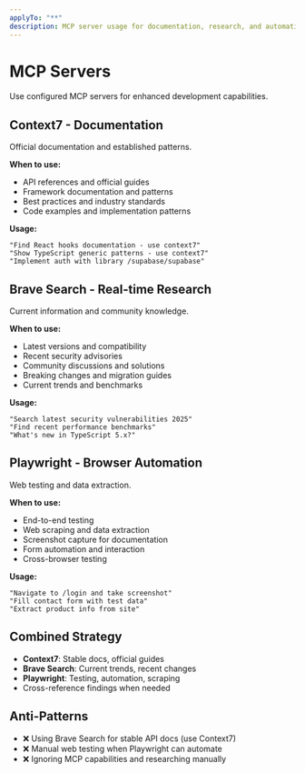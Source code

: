 ```yaml
---
applyTo: "**"
description: MCP server usage for documentation, research, and automation
---
```


# MCP Servers

Use configured MCP servers for enhanced development capabilities.

## Context7 - Documentation

Official documentation and established patterns.

**When to use:**
- API references and official guides
- Framework documentation and patterns
- Best practices and industry standards
- Code examples and implementation patterns

**Usage:**
```
"Find React hooks documentation - use context7"
"Show TypeScript generic patterns - use context7"
"Implement auth with library /supabase/supabase"
```

## Brave Search - Real-time Research

Current information and community knowledge.

**When to use:**
- Latest versions and compatibility
- Recent security advisories
- Community discussions and solutions
- Breaking changes and migration guides
- Current trends and benchmarks

**Usage:**
```
"Search latest security vulnerabilities 2025"
"Find recent performance benchmarks"
"What's new in TypeScript 5.x?"
```

## Playwright - Browser Automation

Web testing and data extraction.

**When to use:**
- End-to-end testing
- Web scraping and data extraction
- Screenshot capture for documentation
- Form automation and interaction
- Cross-browser testing

**Usage:**
```
"Navigate to /login and take screenshot"
"Fill contact form with test data"
"Extract product info from site"
```

## Combined Strategy

- **Context7**: Stable docs, official guides
- **Brave Search**: Current trends, recent changes
- **Playwright**: Testing, automation, scraping
- Cross-reference findings when needed

## Anti-Patterns

- ❌ Using Brave Search for stable API docs (use Context7)
- ❌ Manual web testing when Playwright can automate
- ❌ Ignoring MCP capabilities and researching manually
